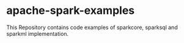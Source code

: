 # apache-spark-examples
This Repository contains code examples of sparkcore, sparksql and sparkml implementation.
